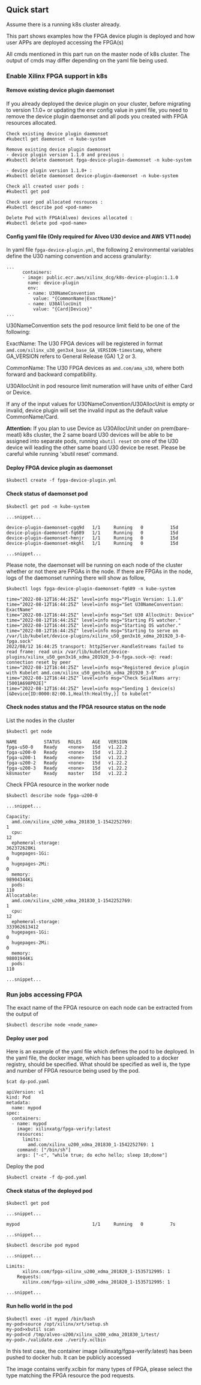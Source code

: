## Quick start
Assume there is a running k8s cluster already.

This part shows examples how the FPGA device plugin is deployed and how user APPs are deployed accessing the FPGA(s)

All cmds mentioned in this part run on the master node of k8s cluster. The output of cmds may differ depending on the yaml file being used.

### Enable Xilinx FPGA support in k8s

#### Remove existing device plugin daemonset
 If you already deployed the device plugin on your cluster, before migrating to version 1.1.0+ or updating the env config value in yaml file, you need to remove the device plugin daemonset and all pods you created with FPGA resources allocated.
```
Check existing device plugin daemonset
#kubectl get daemonset -n kube-system

Remove existing device plugin daemonset
- device plugin version 1.1.0 and previous :
#kubectl delete daemonset fpga-device-plugin-daemonset -n kube-system

- device plugin version 1.1.0+ :
#kubectl delete daemonset device-plugin-daemonset -n kube-system

Check all created user pods :
#kubectl get pod

Check user pod allocated resrouces :
#kubectl describe pod <pod-name>

Delete Pod with FPGA(Alveo) devices allocated :
#kubectl delete pod <pod-name>
```

####  Config yaml file (Only required for Alveo U30 device and AWS VT1 node)

In yaml file `fpga-device-plugin.yml`, the following 2 environmental variables define the U30 naming convention and access granularity:
```
...
      containers:
      - image: public.ecr.aws/xilinx_dcg/k8s-device-plugin:1.1.0
        name: device-plugin
        env:
        - name: U30NameConvention
          value: "{CommonName|ExactName}"
        - name: U30AllocUnit
          value: "{Card|Device}"
...
```
U30NameConvention sets the pod resource limit field to be one of the following:

ExactName: The U30 FPGA devices will be registered in format `amd.com/xilinx_u30_gen3x4_base_GA_VERSION-timestamp`, where GA_VERSION refers to General Release (GA) 1,2 or 3.

CommonName: The U30 FPGA devices as `amd.com/ama_u30`, where both forward and backward compatibility.

U30AllocUnit in pod resource limit numeration will have units of either Card or Device.

If any of the input values for U30NameConvention/U30AllocUnit is empty or invalid, device plugin will set the invalid input as the default value CommonName/Card.

**Attention:** If you plan to use Device as U30AllocUnit under on prem(bare-meatl) k8s cluster, the 2 same board U30 devices will be able to be assigned into separate pods, running `xbutil reset` on one of the U30 device will leading the other same board U30 device be reset. Please be careful while running 'xbutil reset' command.

#### Deploy FPGA device plugin as daemonset
```
$kubectl create -f fpga-device-plugin.yml
```
#### Check status of daemonset pod
```
$kubectl get pod -n kube-system

...snippet...

device-plugin-daemonset-cgq9d   1/1     Running   0          15d
device-plugin-daemonset-fq689   1/1     Running   0          15d
device-plugin-daemonset-hmnjr   1/1     Running   0          15d
device-plugin-daemonset-mkghl   1/1     Running   0          15d

...snippet...
```

Please note, the daemonset will be running on each node of the cluster whether or not there are FPGAs in the node.
If there are FPGAs in the node, logs of the daemonset running there will show as follow,

```
$kubectl logs fpga-device-plugin-daemonset-fq689 -n kube-system

time="2022-08-12T16:44:25Z" level=info msg="Plugin Version: 1.1.0"
time="2022-08-12T16:44:25Z" level=info msg="Set U30NameConvention: ExactName"
time="2022-08-12T16:44:25Z" level=info msg="Set U30 AllocUnit: Device"
time="2022-08-12T16:44:25Z" level=info msg="Starting FS watcher."
time="2022-08-12T16:44:25Z" level=info msg="Starting OS watcher."
time="2022-08-12T16:44:25Z" level=info msg="Starting to serve on /var/lib/kubelet/device-plugins/xilinx_u50_gen3x16_xdma_201920_3-0-fpga.sock"
2022/08/12 16:44:25 transport: http2Server.HandleStreams failed to read frame: read unix /var/lib/kubelet/device-plugins/xilinx_u50_gen3x16_xdma_201920_3-0-fpga.sock->@: read: connection reset by peer
time="2022-08-12T16:44:25Z" level=info msg="Registered device plugin with Kubelet amd.com/xilinx_u50_gen3x16_xdma_201920_3-0"
time="2022-08-12T16:44:25Z" level=info msg="Check SeialNums arry: [5001A698P02E]"
time="2022-08-12T16:44:25Z" level=info msg="Sending 1 device(s) [&Device{ID:0000:82:00.1,Health:Healthy,}] to kubelet"
```
#### Check nodes status and the FPGA resource status on the node

List the nodes in the cluster
```
$kubectl get node

NAME          STATUS   ROLES    AGE   VERSION
fpga-u50-0    Ready    <none>   15d   v1.22.2
fpga-u200-0   Ready    <none>   15d   v1.22.2
fpga-u200-1   Ready    <none>   15d   v1.22.2
fpga-u200-2   Ready    <none>   15d   v1.22.2
fpga-u200-3   Ready    <none>   15d   v1.22.2
k8smaster     Ready    master   15d   v1.22.2
```

Check FPGA resource in the worker node
```
$kubectl describe node fpga-u200-0

...snippet...

Capacity:
  amd.com/xilinx_u200_xdma_201830_1-1542252769:                       1
  cpu:                                                                12
  ephemeral-storage:                                                  362372628Ki
  hugepages-1Gi:                                                      0
  hugepages-2Mi:                                                      0
  memory:                                                             98904344Ki
  pods:                                                               110
Allocatable:
  amd.com/xilinx_u200_xdma_201830_1-1542252769:                       1
  cpu:                                                                12
  ephemeral-storage:                                                  333962613412
  hugepages-1Gi:                                                      0
  hugepages-2Mi:                                                      0
  memory:                                                             98801944Ki
  pods:                                                               110

...snippet...

```

### Run jobs accessing FPGA

The exact name of the FPGA resource on each node can be extracted from the output of
```
$kubectl describe node <node_name>
```

#### Deploy user pod

Here is an example of the yaml file which defines the pod to be deployed.
In the yaml file, the docker image, which has been uploaded to a docker registry, should be specified.
What should be specified as well is, the type and number of FPGA resource being used by the pod.
```
$cat dp-pod.yaml

apiVersion: v1
kind: Pod
metadata:
  name: mypod
spec:
  containers:
  - name: mypod
    image: xilinxatg/fpga-verify:latest
    resources:
      limits:
        amd.com/xilinx_u200_xdma_201830_1-1542252769: 1
    command: ["/bin/sh"]
    args: ["-c", "while true; do echo hello; sleep 10;done"]
```

Deploy the pod

```
$kubectl create -f dp-pod.yaml
```
#### Check status of the deployed pod
```
$kubectl get pod

...snippet...

mypod                           1/1     Running   0          7s

...snippet...

```
```
$kubectl describe pod mypod

...snippet...

Limits:
      xilinx.com/fpga-xilinx_u200_xdma_201820_1-1535712995: 1
    Requests:
      xilinx.com/fpga-xilinx_u200_xdma_201820_1-1535712995: 1

...snippet...

```
#### Run hello world in the pod
```
$kubectl exec -it mypod /bin/bash
my-pod>source /opt/xilinx/xrt/setup.sh
my-pod>xbutil scan
my-pod>cd /tmp/alveo-u200/xilinx_u200_xdma_201830_1/test/
my-pod>./validate.exe ./verify.xclbin
```
In this test case, the container image (xilinxatg/fgpa-verify:latest) has been pushed to docker hub. It can be publicly accessed

The image contains verify.xclbin for many types of FPGA, please select the type matching the FPGA resource the pod requests.






